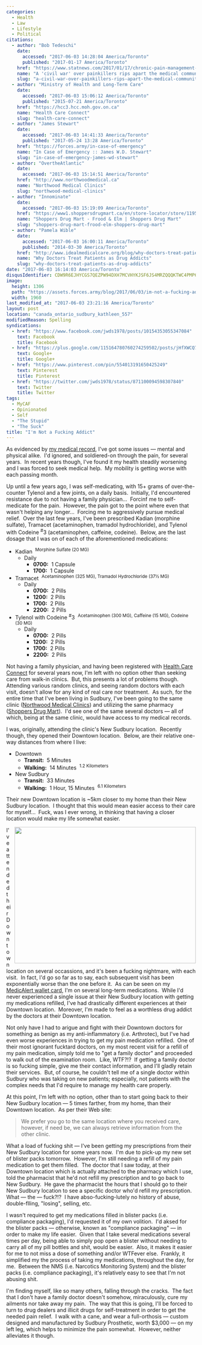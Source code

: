 ```yaml
---
categories:
  - Health
  - Law
  - Lifestyle
  - Political
citations:
  - author: "Bob Tedeschi"
    date:
      accessed: "2017-06-03 14:28:04 America/Toronto"
      published: "2017-01-17 America/Toronto"
    href: "https://www.statnews.com/2017/01/17/chronic-pain-management-opioids"
    name: "A 'civil war' over painkillers rips apart the medical community - and leaves patients in fear"
    slug: "a-civil-war-over-painkillers-rips-apart-the-medical-community-and-leaves-patients-in-fear"
  - author: "Ministry of Health and Long-Term Care"
    date:
      accessed: "2017-06-03 15:06:12 America/Toronto"
      published: "2015-07-21 America/Toronto"
    href: "https://hcc3.hcc.moh.gov.on.ca"
    name: "Health Care Connect"
    slug: "health-care-connect"
  - author: "James Stewart"
    date:
      accessed: "2017-06-03 14:41:33 America/Toronto"
      published: "2017-05-24 13:28 America/Toronto"
    href: "https://forces.army/in-case-of-emergency"
    name: "In Case of Emergency :: James W.D. Stewart"
    slug: "in-case-of-emergency-james-wd-stewart"
  - author: "OvertheAtlantic"
    date:
      accessed: "2017-06-03 15:14:51 America/Toronto"
    href: "http://www.northwoodmedical.ca"
    name: "Northwood Medical Clinics"
    slug: "northwood-medical-clinics"
  - author: "Innominate"
    date:
      accessed: "2017-06-03 15:19:09 America/Toronto"
    href: "https://www1.shoppersdrugmart.ca/en/store-locator/store/1195"
    name: "Shoppers Drug Mart - Frood & Elm | Shoppers Drug Mart"
    slug: "shoppers-drug-mart-frood-elm-shoppers-drug-mart"
  - author: "Pamela Wible"
    date:
      accessed: "2017-06-03 16:00:11 America/Toronto"
      published: "2014-03-30 America/Toronto"
    href: "http://www.idealmedicalcare.org/blog/why-doctors-treat-patients-as-drug-addicts"
    name: "Why Doctors Treat Patients as Drug Addicts"
    slug: "why-doctors-treat-patients-as-drug-addicts"
date: "2017-06-03 16:14:03 America/Toronto"
disqusIdentifier: CDW9R6EJHYCGS7QEZPW94DXH7MCVHYKJSF6JS4MRZQQQKTWC4PMP6EPX6AUNZK732B5SDGGV9KKTJTX8KVCNMYS79NMVWSWJ4Z5J
image:
  height: 1306
  path: "https://assets.forces.army/blog/2017/06/03/im-not-a-fucking-addict/hotlink-ok/Help_2003-12-04_1960x1306.png"
  width: 1960
last_modified_at: "2017-06-03 23:21:16 America/Toronto"
layout: post
location: "canada_ontario_sudbury_kathleen_557"
modifiedReason: Spelling
syndications:
  - href: "https://www.facebook.com/jwds1978/posts/10154353055347084"
    text: Facebook
    title: Facebook
  - href: "https://plus.google.com/115164780760274259502/posts/jHfXWCQ758x"
    text: Google+
    title: Google+
  - href: "https://www.pinterest.com/pin/554013191650425249"
    text: Pinterest
    title: Pinterest
  - href: "https://twitter.com/jwds1978/status/871100094598307840"
    text: Twitter
    title: Twitter
tags:
  - MyCAF
  - Opinionated
  - Self
  - "The Stupid"
  - "The Suck"
title: "I'm Not a Fucking Addict"
---
```


<p>
  As evidenced by <a href="{{ site.url }}{{ page.url }}#cite-in-case-of-emergency-james-wd-stewart" rel="me"
    title="In Case of Emergency :: James W.D. Stewart">my medical record</a>, I've got some issues &#8212; mental and physical alike.&nbsp; I'd ignored, and
  soldiered-on through the pain, for several years.&nbsp; In recent years though, I've found it my health steadily worsening and I was forced to seek medical
  help.&nbsp; My mobility is getting worse with each passing month.
</p>
<!-- excerptBreak -->
<p>
  Up until a few years ago, I was self-medicating, with 15+ grams of over-the-counter Tylenol and a few joints, on a daily basis.&nbsp; Initially, I'd
  encountered resistance due to not having a family physician&hellip;&nbsp; Forcinf me to self-medicate for the pain.&nbsp; However, the pain got to the point
  where even that wasn't helping any longer&hellip;&nbsp; Forcing me to aggressively pursue medical relief.&nbsp; Over the last few years, I've been prescribed
  Kadian (morphine sulfate), Tramacet (acetaminophen, tramadol hydrochloride), and Tylenol with Codeine <sup>#</sup>3 (acetaminophen, caffeine, codeine).&nbsp;
  Below, are the last dosage that I was on of each of the aforementioned medications:
  <ul>
    <li>
      Kadian&nbsp; <sup>Morphine Sulfate (20 MG)</sup>
      <ul>
        <li>
          Daily
          <ul>
            <li>
              <span style="font-weight: bolder;">0700:</span>&nbsp; 1 Capsule
            </li>
            <li>
              <span style="font-weight: bolder;">1700:</span>&nbsp; 1 Capsule
            </li>
          </ul>
        </li>
      </ul>
    </li>
    <li>
      Tramacet&nbsp; <sup>Acetaminophen (325 MG), Tramadol Hydrochloride (37&frac12; MG)</sup>
      <ul>
        <li>
          Daily
          <ul>
            <li>
              <span style="font-weight: bolder;">0700:</span>&nbsp; 2 Pills
            </li>
            <li>
              <span style="font-weight: bolder;">1200:</span>&nbsp; 2 Pills
            </li>
            <li>
              <span style="font-weight: bolder;">1700:</span>&nbsp; 2 Pills
            </li>
            <li>
              <span style="font-weight: bolder;">2200:</span>&nbsp; 2 Pills
            </li>
          </ul>
        </li>
      </ul>
    </li>
    <li>
      Tylenol with Codeine <sup>#</sup>3&nbsp; <sup>Acetaminophen (300 MG), Caffeine (15 MG), Codeine (30 MG)</sup>
      <ul>
        <li>
          Daily
          <ul>
            <li>
              <span style="font-weight: bolder;">0700:</span>&nbsp; 2 Pills
            </li>
            <li>
              <span style="font-weight: bolder;">1200:</span>&nbsp; 2 Pills
            </li>
            <li>
              <span style="font-weight: bolder;">1700:</span>&nbsp; 2 Pills
            </li>
            <li>
              <span style="font-weight: bolder;">2200:</span>&nbsp; 2 Pills
            </li>
          </ul>
        </li>
      </ul>
    </li>
  </ul>
</p>
<p>
  Not having a family physician, and having been registered with <a href="{{ site.url }}{{ page.url }}#cite-health-care-connect" rel="me"
    title="Health Care Connect">Health Care Connect</a> for several years now, I'm left with no option other than seeking care from walk-in clinics.&nbsp; But,
  this presents a lot of problems though.&nbsp; Attending various random clinics, and seeing random doctors with each visit, doesn't allow for any kind of real
  care nor treatment.&nbsp; As such, for the entire time that I've been living in Sudbury, I've been going to the same clinic (<a
    href="{{ site.url }}{{ page.url }}#cite-northwood-medical-clinics" rel="me" title="Northwood Medical Clinics">Northwood Medical Clinics</a>) and utilizing
  the same pharmacy (<a href="{{ site.url }}{{ page.url }}#cite-shoppers-drug-mart-frood-elm-shoppers-drug-mart" rel="me"
    title="Shoppers Drug Mart - Frood &amp; Elm | Shoppers Drug Mart">Shoppers Drug Mart</a>).&nbsp; I'd see one of the same several doctors &#8212; all of
  which, being at the same clinic, would have access to my medical records.
</p>
<p>
  I was, originally, attending the clinic's New Sudbury location.&nbsp; Recently though, they opened their Downtown location.&nbsp; Below, are their relative
  one-way distances from where I live:
  <ul>
    <li>
      Downtown
      <ul>
        <li>
          <span style="font-weight:bolder;">Transit:</span>&nbsp; 5 Minutes
        </li>
        <li>
          <span style="font-weight:bolder;">Walking:</span>&nbsp; 14 Minutes&nbsp; <sup>1.2 Kilometers</sup>
        </li>
      </ul>
    </li>
    <li>
      New Sudbury
      <ul>
        <li>
          <span style="font-weight:bolder;">Transit:</span>&nbsp; 33 Minutes
        </li>
        <li>
          <span style="font-weight:bolder;">Walking:</span>&nbsp; 1 Hour, 15 Minutes&nbsp; <sup>6.1 Kilometers</sup>
        </li>
      </ul>
    </li>
  </ul>
</p>
<p>
  Their new Downtown location is ~5km closer to my home than their New Sudbury location.&nbsp; I thought that this would mean easier access to their care for
  myself&hellip;&nbsp; Fuck, was I ever wrong, in thinking that having a closer location would make my life somewhat easier.
</p>
<img alt="" height="362" src="{{ site.uri.assets }}/blog/2017/06/03/im-not-a-fucking-addict/im-not-an-addict_482x362.png"
  style="border: 0px; float: right; margin-bottom: 10px; margin-left: 10px;" width="482" />
<p>
  I've attended their Downtown location on several occassions, and it's been a fucking nightmare, with each visit.&nbsp; In fact, I'd go so far as to say, each
  subsequent visit has been exponentially worse than the one before it.&nbsp; As can be seen on my <a
    href="{{ site.url }}{{ page.url }}#cite-in-case-of-emergency-james-wd-stewart" rel="me" title="In Case of Emergency :: James W.D. Stewart">MedicAlert wallet
  card</a>, I'm on several long-term medications.&nbsp; While I'd never experienced a single issue at their New Sudbury location with getting my medications
  refilled, I've had drastically different experiences at their Downtown location.&nbsp; Moreover, I'm made to feel as a worthless drug addict by the doctors at
  their Downtown location.
</p>
<p>
  Not only have I had to arigue and fight with their Downtown doctors for something as benign as my anti-inflammatory (i.e. Arthrotec), but I've had even worse
  experiences in trying to get my pain medication refilled.&nbsp; One of their most ignorant fucktard doctors, on my most recent visit for a refill of my pain
  medication, simply told me to &quot;get a family doctor&quot; and proceeded to walk out of the examination room.&nbsp; Like, WTF?!?&nbsp; If getting a family
  doctor is so fucking simple, give me their contact information, and I'll gladly retain their services.&nbsp; But, of course, he couldn't tell me of a single
  doctor within Sudbury who was taking on new patients; especially, not patients with the complex needs that I'd require to manage my health care properly.
</p>
<p>
  At this point, I'm left with no option, other than to start going back to their New Sudbury location &#8212; 5 times farther, from my home, than their
  Downtown location.&nbsp; As per their Web site:
  <blockquote cite="{{ site.url }}{{ page.url }}#cite-northwood-medical-clinics">
    We prefer you go to the same location where you received care, however, if need be, we can always retrieve information from the other clinic.
  </blockquote>
</p>
<p>
  What a load of fucking shit &#8212; I've been getting my prescriptions from their New Sudbury location for some years now.&nbsp; I'm due to pick-up my new set
  of blister packs tomorrow.&nbsp; However, I'm still needing a refill of my pain medication to get them filled.&nbsp; The doctor that I saw today, at their
  Downtown location which is actually attached to the pharmacy which I use, told the pharmacist that he'd not refill my prescription and to go back to New
  Sudbury.&nbsp; He gave the pharmacist the hours that I should go to their New Sudbury location to see a specific doctor who'd refill my prescription.&nbsp;
  What &#8212; the &#8212; fuck?!?&nbsp; I have abso-fucking-lutely no history of abuse, double-flling, &quot;losing&quot;, selling, etc.
</p>
<p>
  I wasn't required to get my medications filled in blister packs (i.e. compliance packaging), I'd requested it of my own volition.&nbsp; I'd aksed for the
  blister packs &#8212; otherwise, known as &quot;compliance packaging&quot; &#8212; in order to make my life easier.&nbsp; Given that I take several
  medications several times per day, being able to simply pop open a blister without needing to carry all of my pill bottles and shit, would be easier.&nbsp;
  Also, it makes it easier for me to not miss a dose of something and/or WTFever else.&nbsp; Frankly, it simplified my the process of taking my medications,
  throughout the day, for me.&nbsp; Between the NMS (i.e. Narcotics Monitoring System) and the blister packs (i.e. compliance packaging), it's relatively easy
  to see that I'm not abusing shit.
</p>
<p>
  I'm finding myself, like so many others, falling through the cracks.&nbsp; The fact that I don't have a family doctor doesn't somehow, miraculously, cure my
  ailments nor take away my pain.&nbsp; The way that this is going, I'll be forced to turn to drug dealers and illicit drugs for self-treatment in order to get
  the needed pain relief.&nbsp; I walk with a cane, and wear a full-orthosis &#8212 custom designed and manufactured by Sudbury Prosthetic, worth $3,000 &#8212;
  on my left leg, which helps to minimize the pain somewhat.&nbsp; However, neither alleviates it though.
</p>
